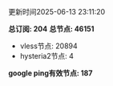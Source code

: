 更新时间2025-06-13 23:11:20

**总订阅: 204**
**总节点: 46151**
- vless节点: 20894
- hysteria2节点: 4

**google ping有效节点: 187**
